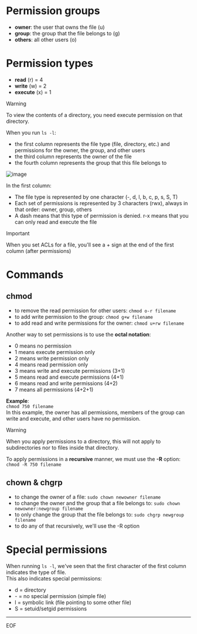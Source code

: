 # Permission groups

- **owner**: the user that owns the file (u)
- **group**: the group that the file belongs to (g)
- **others**: all other users (o)

# Permission types

- **read** (r) = 4
- **write** (w) = 2
- **execute** (x) = 1

>[!warning]
>To view the contents of a directory, you need execute permission on that directory.

When you run `ls -l`: 
- the first column represents the file type (file, directory, etc.) and permissions for the owner, the group, and other users
- the third column represents the owner of the file
- the fourth column represents the group that this file belongs to

![image](https://github.com/fastoch/Linux/assets/89261095/acbbcf62-7706-4caf-bca5-831502f3892f)

In the first column:
- The file type is represented by one character (-, d, l, b, c, p, s, S, T)
- Each set of permissions is represented by 3 characters (rwx), always in that order: owner, group, others
- A dash means that this type of permission is denied. r-x means that you can only read and execute the file

>[!important]
>When you set ACLs for a file, you'll see a + sign at the end of the first column (after permissions)

# Commands

## chmod

- to remove the read permission for other users: `chmod o-r filename`
- to add write permission to the group: `chmod g+w filename`
- to add read and write permissions for the owner: `chmod u+rw filename`

Another way to set permissions is to use the **octal notation**:
- 0 means no permission
- 1 means execute permission only
- 2 means write permission only
- 4 means read permission only
- 3 means write and execute permissions (3+1)
- 5 means read and execute permissions (4+1)
- 6 means read and write permissions (4+2)
- 7 means all permissions (4+2+1)

**Example**:  
`chmod 750 filename`  
In this example, the owner has all permissions, members of the group can write and execute, and other users have no permission.  

>[!warning]
>When you apply permissions to a directory, this will not apply to subdirectories nor to files inside that directory.

To apply permissions in a **recursive** manner, we must use the **-R** option: `chmod -R 750 filename` 

## chown & chgrp

- to change the owner of a file: `sudo chown newowner filename`
- to change the owner and the group that a file belongs to: `sudo chown newowner:newgroup filename`
- to only change the group that the file belongs to: `sudo chgrp newgroup filename`
- to do any of that recursively, we'll use the -R option

# Special permissions

When running `ls -l`, we've seen that the first character of the first column indicates the type of file.  
This also indicates special permissions:
- d = directory
- \- = no special permission (simple file)
- l = symbolic link (file pointing to some other file)
- S = setuid/setgid permissions

---
EOF
